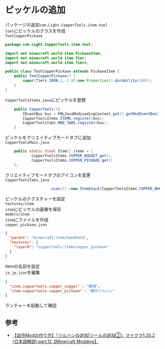 # ピッケルの追加

パッケージの追加`com.Light.CopperTools.item.tool`  
`tool`にピッケルのクラスを作成  
    `ToolCopperPickaxe`

```java
package com.Light.CopperTools.item.tool;

import net.minecraft.world.item.PickaxeItem;
import net.minecraft.world.item.Tier;
import net.minecraft.world.item.Tiers;

public class ToolCopperPickaxe extends PickaxeItem {
    public ToolCopperPickaxe() {
        super(Tiers.IRON,1,-2.8F,new Properties().durability(200));
    }
}
```

`CopperToolsItems.java`にピッケルを登録  

```java
    public CopperTools(){
        IEventBus bus = FMLJavaModLoadingContext.get().getModEventBus();
        CopperToolsItems.ITEMS.register(bus);
        CopperToolsTabs.MOD_TABS.register(bus);
    }
```

ピッケルをクリエイティブモードタブに追加  
`CopperToolsMain.java`

```java
    public static final Item[] items = {
            CopperToolsItems.COPPER_NUGGET.get(),
            CopperToolsItems.COPPER_PICKAXE.get()
    };
```

クリエイティブモードタブのアイコンを変更  
`CopperToolsTabs.java`

```java
                    .icon(()->new ItemStack(CopperToolsItems.COPPER_NUGGET.get()))
```

ピッケルのテクスチャーを設定  
`textures/item`  
`item`にピッケルの画像を保存  
`models/item`  
`item`にファイルを作成  
    `copper_pickaxe.json`

```json
{
  "parent": "minecraft:item/handheld",
  "textures": {
    "layer0": "coppertools:item/copper_pickaxe"
  }
}
```

Itemの名前を設定  
`ja_jp.json`を編集

```json
{
  "item.coppertools.copper_nugget" : "銅塊",
  "item.coppertools.copper_pickaxe" : "銅のツルハシ"
}
```

ランチャーを起動して確認  

## 参考

- [【自作Modの作り方】『ツルハシの追加|ツールの追加②』マイクラ1.20.2 (日本語解説) part.12【Minecraft Modding】](https://youtu.be/Vf96HV-EAk8?si=kzdKkeffCN3qAE84)
